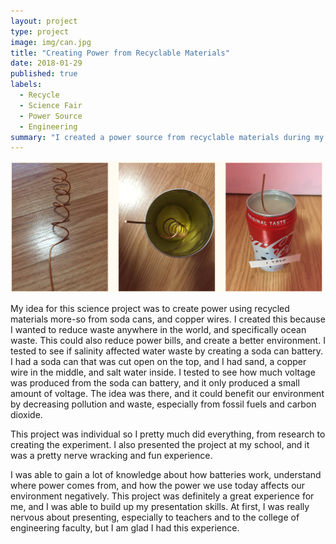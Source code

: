 ```yaml
---
layout: project
type: project
image: img/can.jpg
title: "Creating Power from Recyclable Materials"
date: 2018-01-29
published: true
labels:
  - Recycle
  - Science Fair
  - Power Source
  - Engineering
summary: "I created a power source from recyclable materials during my junior year high school science fair."
---
```

<img width="500px" class="img-fluid" src="../img/coke.png">

My idea for this science project was to create power using recycled materials more-so from soda cans, and copper wires. I created this because I wanted to reduce waste anywhere in the world, and specifically ocean waste. This could also reduce power bills, and create a better environment. I tested to see if salinity affected water waste by creating a soda can battery. I had a soda can that was cut open on the top, and I had sand, a copper wire in the middle, and salt water inside. I tested to see how much voltage was produced from the soda can battery, and it only produced a small amount of voltage. The idea was there, and it could benefit our environment by decreasing pollution and waste, especially from fossil fuels and carbon dioxide. 

This project was individual so I pretty much did everything, from research to creating the experiment. I also presented the project at my school, and it was a pretty nerve wracking and fun experience. 

I was able to gain a lot of knowledge about how batteries work, understand where power comes from, and how the power we use today affects our environment negatively. This project was definitely a great experience for me, and I was able to build up my presentation skills. At first, I was really nervous about presenting, especially to teachers and to the college of engineering faculty, but I am glad I had this experience. 
